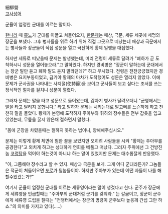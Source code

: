 細柳營  
[고사성어](%EA%B3%A0%EC%82%AC%EC%84%B1%EC%96%B4.md)

군율이 엄정한 군대를 이르는 말이다.

[한나라](%ED%95%9C%EB%82%98%EB%9D%BC.md) 때 [흉노](%ED%9D%89%EB%85%B8.md)가 군대를
이끌고 쳐들어오자, [한문제](%ED%95%9C%EB%AC%B8%EC%A0%9C.md)는 패상, 극문, 세류 세곳에 세명의 장군을
보냈다. 그후 병사들을 위로 하기 위해 직접 그곳으로 떠났는데 패상과 극문에서는 병사들과 장군들이 직접 성문을 열고 극진하게 황제 일행을
대접했다.

하지만 세류로 떠났을때 문제는 발생했는데, 미리 전령이 세류로 달려가 "폐하가 곧 도착하시니 성문을 열어놓으라."고 말하였다. 하지만
경비병은 "장군이 말하는데 군대에서는 장군 말만 듣고 폐하 말도 듣지 말라던데?" 하고 무시했다. 전령은 전전긍긍했지만 경비병은
요지부동이었고, 급기야 황제의 마차가 도착했어도 성문은 열리지 않았다. 이에 문제가 군사권을 나타내는 사지절(使持節)을 보이고 군사들이 보고
싶다는 조서를 쓰는 정식적인 절차를 걸치니 성문이 열렸다.

그러자 문제는 말을 타고 성문으로 들어왔는데, 갑자기 병사가 달려오더니 "군영에서는 말을 타고 달리지 못합니다." 라고 말하자 문제는
시키는대로 말고삐를 느슨하게 하고 천천히 말을 몰았다. 황제가 본영에 도착하자 주아부와 휘하의 장수들은 전부 갑옷을 입고 있었는데, 무릎을
꿇지 않은채 절하면서 말했다.

"몸에 군장을 차렸을때는 절하지 못하는 법이니, 양해해주십시오."

문제는 이렇게 황제 체면에 험한 꼴을 보았지만 오히려 사람들을 시켜 "황제는 주아부를 공경한다"고 외치게 하고는 성대하게 연회를 베풀고
떠났다. 그러자 주위에선 그 건방진 놈 [코렁탕](%EC%BD%94%EB%A0%81%ED%83%95.md)을 먹어야 하는것이 아니냐
하는 말이 있었지만 문제는 대수롭잖게 반응했다.

"아, 그쯤해야 장수라고 할 수 있지. 패상과 극문을 보게. 그게 어디 군대라든가? 그놈들은 적군이 쳐들어오면
[포로](%ED%8F%AC%EB%A1%9C.md)가 될놈들이야. 하지만 주아부가 있는데 어떤 자들이 나를 해할수있겠는가?"

여기서 군율이 엄정한 군대를 이르는 세류영이라는 말이 생겼다고 한다. 군주가 장군에게 세류영을 언급할때는 "주아부의 군대처럼 군기를
갖춰라." 는 갈굼이고, 장군이 군주에게 세류영 드립을 칠때는 "전쟁터에서는 장군의 명령이 군주보다 높응께 간섭 그만 하쇼."의 의미를
가지고 있다(.....)

